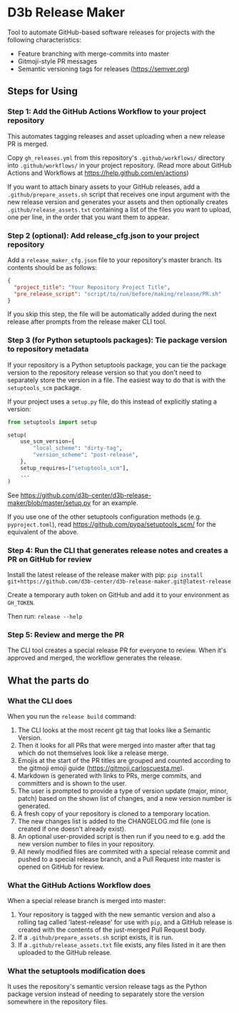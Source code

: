 # D3b Release Maker

Tool to automate GitHub-based software releases for projects with the following
characteristics:

- Feature branching with merge-commits into master
- Gitmoji-style PR messages
- Semantic versioning tags for releases (<https://semver.org>)

## Steps for Using

### Step 1: Add the GitHub Actions Workflow to your project repository

This automates tagging releases and asset uploading when a new release PR is
merged.

Copy `gh_releases.yml` from this repository's `.github/workflows/` directory
into `.github/workflows/` in your project repository. (Read more about GitHub
Actions and Workflows at <https://help.github.com/en/actions>)

If you want to attach binary assets to your GitHub releases, add a
`.github/prepare_assets.sh` script that receives one input argument with the
new release version and generates your assets and then optionally creates
`.github/release_assets.txt` containing a list of the files you want to upload,
one per line, in the order that you want them to appear.

### Step 2 (optional): Add release_cfg.json to your project repository

Add a `release_maker_cfg.json` file to your repository's master branch. Its
contents should be as follows:

```json
{
  "project_title": "Your Repository Project Title",
  "pre_release_script": "script/to/run/before/making/release/PR.sh"
}
```

If you skip this step, the file will be automatically added during the next
release after prompts from the release maker CLI tool.

### Step 3 (for Python setuptools packages): Tie package version to repository metadata

If your repository is a Python setuptools package, you can tie the package
version to the repository release version so that you don't need to separately
store the version in a file. The easiest way to do that is with the
`setuptools_scm` package.

If your project uses a `setup.py` file, do this instead of explicitly stating a
version:

```Python
from setuptools import setup

setup(
    use_scm_version={
        "local_scheme": "dirty-tag",
        "version_scheme": "post-release",
    },
    setup_requires=["setuptools_scm"],
    ...
)
```

See <https://github.com/d3b-center/d3b-release-maker/blob/master/setup.py> for
an example.

If you use one of the other setuptools configuration methods (e.g.
`pyproject.toml`), read <https://github.com/pypa/setuptools_scm/> for the
equivalent of the above.

### Step 4: Run the CLI that generates release notes and creates a PR on GitHub for review

Install the latest release of the release maker with pip:
`pip install git+https://github.com/d3b-center/d3b-release-maker.git@latest-release`

Create a temporary auth token on GitHub and add it to your environment as
`GH_TOKEN`.

Then run: `release --help`

### Step 5: Review and merge the PR

The CLI tool creates a special release PR for everyone to review. When it's
approved and merged, the workflow generates the release.

## What the parts do

### What the CLI does

When you run the `release build` command:

1. The CLI looks at the most recent git tag that looks like a Semantic Version.
2. Then it looks for all PRs that were merged into master after that tag which
   do not themselves look like a release merge.
3. Emojis at the start of the PR titles are grouped and counted according to
   the gitmoji emoji guide (<https://gitmoji.carloscuesta.me>).
4. Markdown is generated with links to PRs, merge commits, and committers and is
   shown to the user.
5. The user is prompted to provide a type of version update (major, minor,
   patch) based on the shown list of changes, and a new version number is
   generated.
6. A fresh copy of your repository is cloned to a temporary location.
7. The new changes list is added to the CHANGELOG.md file (one is created if
   one doesn't already exist).
8. An optional user-provided script is then run if you need to e.g. add the new
   version number to files in your repository.
9. All newly modified files are commited with a special release commit and
   pushed to a special release branch, and a Pull Request into master is opened
   on GitHub for review.

### What the GitHub Actions Workflow does

When a special release branch is merged into master:

1. Your repository is tagged with the new semantic version and also a rolling
   tag called 'latest-release' for use with `pip`, and a GitHub release is
   created with the contents of the just-merged Pull Request body.
2. If a `.github/prepare_assets.sh` script exists, it is run.
3. If a `.github/release_assets.txt` file exists, any files listed in it are
   then uploaded to the GitHub release.

### What the setuptools modification does

It uses the repository's semantic version release tags as the Python package
version instead of needing to separately store the version somewhere in the
repository files.
